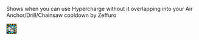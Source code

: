 Shows when you can use Hypercharge without it overlapping into your Air Anchor/Drill/Chainsaw cooldown by Zeffuro

![Hypercharge Preview](./Preview.png?raw=true "Hypercharge Preview")
